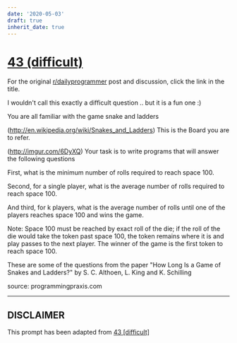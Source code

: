 ```yaml
---
date: '2020-05-03'
draft: true
inherit_date: true
---
```


# [43 (difficult)](https://www.reddit.com/r/dailyprogrammer/comments/sq3r7/4242012_challenge_43_difficult/)

For the original [r/dailyprogrammer](https://www.reddit.com/r/dailyprogrammer/) post and discussion, click the link in the title.

I wouldn't call this exactly a difficult question .. but it is a fun one :)

You are all familiar with the game snake and ladders

(http://en.wikipedia.org/wiki/Snakes_and_Ladders)
This is the Board you are to refer. 

(http://imgur.com/6DyXQ)
Your task is to write programs that will answer the following questions

First, what is the minimum number of rolls required to reach space 100.  

Second, for a single player, what is the average number of rolls required to reach space 100.  

And third, for k players, what is the average number of rolls until one of the players reaches space 100 and wins the game.

Note:  Space 100 must be reached by exact roll of the die; if the roll of the die would take the token past space 100, the token remains where it is and play passes to the next player. The winner of the game is the first token to reach space 100.

These are some of the questions from the paper "How Long Is a Game of Snakes and Ladders?" by  S. C. Althoen, L. King and K. Schilling

source: programmingpraxis.com


----
## **DISCLAIMER**
This prompt has been adapted from [43 [difficult]](https://www.reddit.com/r/dailyprogrammer/comments/sq3r7/4242012_challenge_43_difficult/
)
